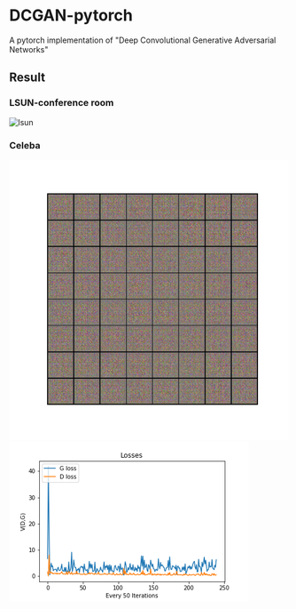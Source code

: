 # DCGAN-pytorch
A pytorch implementation of "Deep Convolutional Generative Adversarial Networks"

## Result
### LSUN-conference room
![lsun](https://github.com/minlee077/DCGAN-pytorch/blob/master/assets/conference_room)

### Celeba
![celebA](https://github.com/minlee077/DCGAN-pytorch/blob/master/assets/celebA.gif)
![loss_plot](https://github.com/minlee077/DCGAN-pytorch/blob/master/assets/loss_plot.png)

